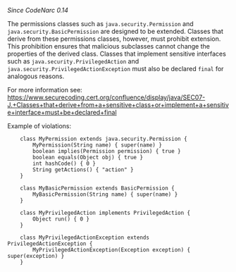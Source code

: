 
*Since CodeNarc 0.14*

The permissions classes such as `java.security.Permission` and `java.security.BasicPermission` are designed to be extended.
Classes that derive from these permissions classes, however, must prohibit extension. This prohibition ensures that
malicious subclasses cannot change the properties of the derived class. Classes that implement sensitive interfaces
such as `java.security.PrivilegedAction` and `java.security.PrivilegedActionException` must also be declared `final` for analogous reasons.

For more information see: <https://www.securecoding.cert.org/confluence/display/java/SEC07-J.+Classes+that+derive+from+a+sensitive+class+or+implement+a+sensitive+interface+must+be+declared+final>

Example of violations:

```
    class MyPermission extends java.security.Permission {
        MyPermission(String name) { super(name) }
        boolean implies(Permission permission) { true }
        boolean equals(Object obj) { true }
        int hashCode() { 0 }
        String getActions() { "action" }
    }

    class MyBasicPermission extends BasicPermission {
        MyBasicPermission(String name) { super(name) }
    }

    class MyPrivilegedAction implements PrivilegedAction {
        Object run() { 0 }
    }

    class MyPrivilegedActionException extends PrivilegedActionException {
        MyPrivilegedActionException(Exception exception) { super(exception) }
    }
```


